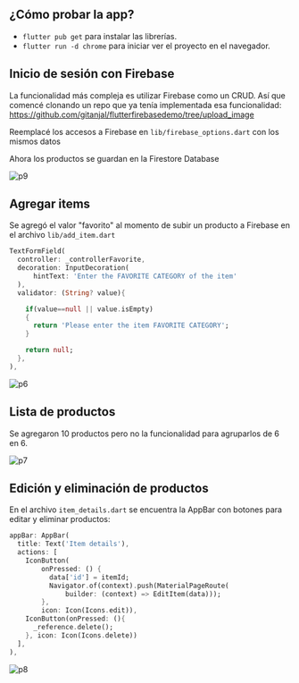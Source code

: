 ## ¿Cómo probar la app?
- `flutter pub get` para instalar las librerías.
- `flutter run -d chrome` para iniciar ver el proyecto en el navegador.

## Inicio de sesión con Firebase
La funcionalidad más compleja es utilizar Firebase como un CRUD. Así que comencé clonando un repo que ya tenía implementada esa funcionalidad: https://github.com/gitanjal/flutterfirebasedemo/tree/upload_image

Reemplacé los accesos a Firebase en `lib/firebase_options.dart` con los mismos datos 

Ahora los productos se guardan en la Firestore Database

![p9](https://user-images.githubusercontent.com/78570710/213745138-21c31c71-bdd1-4587-bc2f-bfa124774d9e.jpg)

## Agregar items

Se agregó el valor "favorito" al momento de subir un producto a Firebase en el archivo `lib/add_item.dart`

```dart
TextFormField(
  controller: _controllerFavorite,
  decoration: InputDecoration(
      hintText: 'Enter the FAVORITE CATEGORY of the item'
  ),
  validator: (String? value){

    if(value==null || value.isEmpty)
    {
      return 'Please enter the item FAVORITE CATEGORY';
    }

    return null;
  },
),
```

![p6](https://user-images.githubusercontent.com/78570710/213744804-0d99bf8f-095d-4792-96c4-fa86401deb1f.jpg)

## Lista de productos

Se agregaron 10 productos pero no la funcionalidad para agruparlos de 6 en 6.

![p7](https://user-images.githubusercontent.com/78570710/213744914-ebe28ae4-1bbb-446d-8ec3-c4b9062309b8.jpg)

## Edición y eliminación de productos

En el archivo `item_details.dart` se encuentra la AppBar con botones para editar y eliminar productos:

```dart
appBar: AppBar(
  title: Text('Item details'),
  actions: [
    IconButton(
        onPressed: () {
          data['id'] = itemId;
          Navigator.of(context).push(MaterialPageRoute(
              builder: (context) => EditItem(data)));
        },
        icon: Icon(Icons.edit)),
    IconButton(onPressed: (){
      _reference.delete();
    }, icon: Icon(Icons.delete))
  ],
),
```

![p8](https://user-images.githubusercontent.com/78570710/213744983-4806d9b5-9e64-4849-ae5b-a049b5df3c43.jpg)
